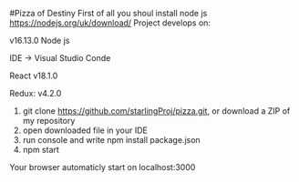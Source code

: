 #Pizza of Destiny
First of all you shoul install node js 
https://nodejs.org/uk/download/
Project develops on:

v16.13.0 Node js

IDE -> Visual Studio Conde

React v18.1.0

Redux: v4.2.0

1) git clone https://github.com/starlingProj/pizza.git, or download a ZIP of my repository
2) open downloaded file in your IDE
3) run console and write npm install package.json
4) npm start

Your browser automaticly start on localhost:3000

